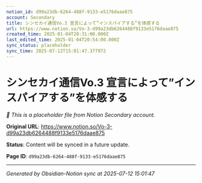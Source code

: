 ```yaml
---
notion_id: d99a23db-6264-488f-9133-e5176daae875
account: Secondary
title: シンセカイ通信Vo.3 宣言によって”インスパイアする”を体感する
url: https://www.notion.so/Vo-3-d99a23db6264488f9133e5176daae875
created_time: 2025-01-04T20:31:00.000Z
last_edited_time: 2025-01-04T20:54:00.000Z
sync_status: placeholder
sync_time: 2025-07-12T15:01:47.377972
---
```


# シンセカイ通信Vo.3 宣言によって”インスパイアする”を体感する

*🔄 This is a placeholder file from Notion Secondary account.*

**Original URL**: https://www.notion.so/Vo-3-d99a23db6264488f9133e5176daae875

**Status**: Content will be synced in a future update.

**Page ID**: `d99a23db-6264-488f-9133-e5176daae875`

---

*Generated by Obsidian-Notion sync at 2025-07-12 15:01:47*
